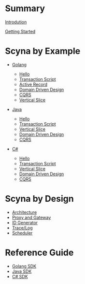 # Summary

[Introdution](introduction.md)

[Getting Started](getting-started.md)

# Scyna by Example

- [Golang](golang/overview.md)
  - [Hello](golang/hello.md)
  - [Transaction Script](golang/transaction-script.md)
  - [Active Record](golang/active-record.md)
  - [Domain Driven Design](golang/ddd.md)
  - [CQRS](golang/cqrs.md)
  - [Vertical Slice](golang/vertical-slic.md)

- [Java]()
  - [Hello]()
  - [Transaction Script]()
  - [Vertical Slice]()
  - [Domain Driven Design]()
  - [CQRS]()

- [C#]()
  - [Hello]()
  - [Transaction Script]()
  - [Vertical Slice]()
  - [Domain Driven Design]()
  - [CQRS]()

# Scyna by Design

- [Architecture](design/architecture.md)
- [Proxy and Gateway](design/proxy-gateway.md)
- [ID Generator](design/generator.md)
- [Trace/Log](design/trace.md)
- [Scheduler](design/scheduler.md)

# Reference Guide
- [Golang SDK]()
- [Java SDK]()
- [C# SDK]()
